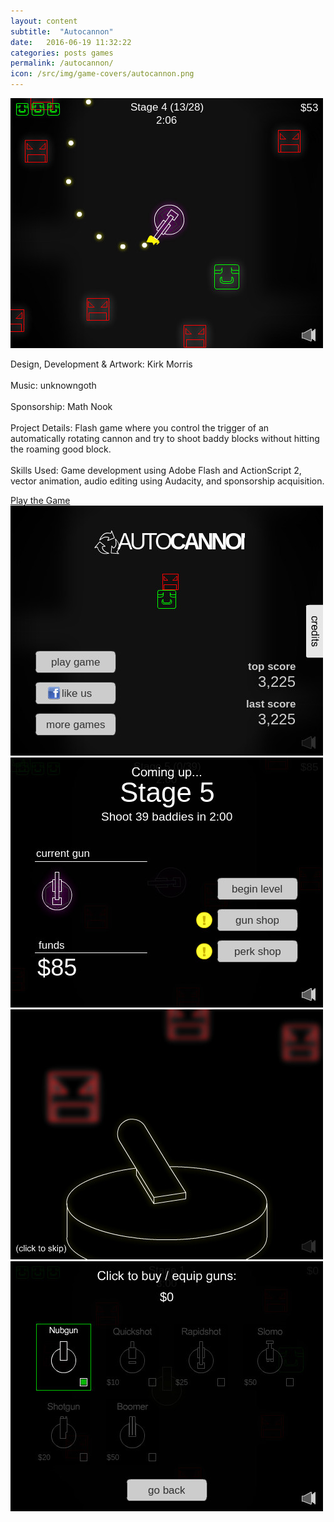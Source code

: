 ```yaml
---
layout: content
subtitle:  "Autocannon"
date:   2016-06-19 11:32:22
categories: posts games
permalink: /autocannon/
icon: /src/img/game-covers/autocannon.png
---
```

<img src="/src/img/game-screens/autocannon-play.jpg" class="blockimg" alt="Autocannon" />
<p>
  <span class="mini-title">Design, Development & Artwork:</span>
  Kirk Morris
  <br /><br />
  <span class="mini-title">Music:</span>
  unknowngoth
  <br /><br />
  <span class="mini-title">Sponsorship:</span>
  Math Nook
  <br /><br />
  <span class="mini-title">Project Details:</span>
  Flash game where you control the trigger of an automatically rotating cannon and try to shoot baddy blocks without hitting the roaming good block.
  <br /><br />
  <span class="mini-title">Skills Used:</span>
  Game development using Adobe Flash and ActionScript 2, vector animation, audio editing using Audacity, and sponsorship acquisition.
</p>
<div class="centerbtn-lg">
  <a href="play">Play the Game</a>
</div>
<img src="/src/img/game-screens/autocannon.jpg" class="blockimg topmar" alt="Autocannon Title" />
<img src="/src/img/game-screens/autocannon-stage.jpg" class="blockimg" alt="Autocannon Stage" />
<img src="/src/img/game-screens/autocannon-cutscene.jpg" class="blockimg" alt="Autocannon Cutscene" />
<img src="/src/img/game-screens/autocannon-guns.jpg" class="blockimg" alt="Autocannon Guns" />